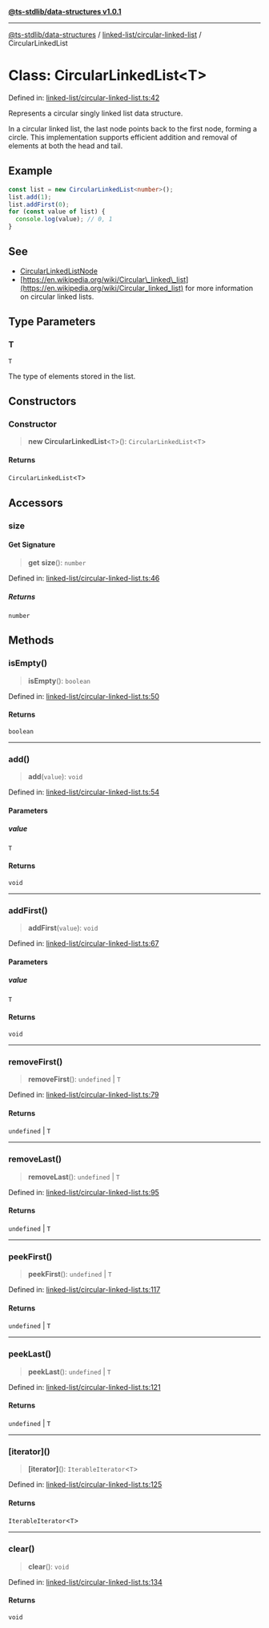 [**@ts-stdlib/data-structures v1.0.1**](../../../README.md)

***

[@ts-stdlib/data-structures](../../../modules.md) / [linked-list/circular-linked-list](../README.md) / CircularLinkedList

# Class: CircularLinkedList\<T\>

Defined in: [linked-list/circular-linked-list.ts:42](https://github.com/gabaudette/ts-stdlib/blob/94404285f4faf17348604cdfd50e84b4b9ee7b00/packages/data-structures/src/linked-list/circular-linked-list.ts#L42)

Represents a circular singly linked list data structure.

In a circular linked list, the last node points back to the first node, forming a circle.
This implementation supports efficient addition and removal of elements at both the head and tail.

## Example

```typescript
const list = new CircularLinkedList<number>();
list.add(1);
list.addFirst(0);
for (const value of list) {
  console.log(value); // 0, 1
}
```

## See

 - [CircularLinkedListNode](CircularLinkedListNode.md)
 - [https://en.wikipedia.org/wiki/Circular\_linked\_list](https://en.wikipedia.org/wiki/Circular_linked_list) for more information on circular linked lists.

## Type Parameters

### T

`T`

The type of elements stored in the list.

## Constructors

### Constructor

> **new CircularLinkedList**\<`T`\>(): `CircularLinkedList`\<`T`\>

#### Returns

`CircularLinkedList`\<`T`\>

## Accessors

### size

#### Get Signature

> **get** **size**(): `number`

Defined in: [linked-list/circular-linked-list.ts:46](https://github.com/gabaudette/ts-stdlib/blob/94404285f4faf17348604cdfd50e84b4b9ee7b00/packages/data-structures/src/linked-list/circular-linked-list.ts#L46)

##### Returns

`number`

## Methods

### isEmpty()

> **isEmpty**(): `boolean`

Defined in: [linked-list/circular-linked-list.ts:50](https://github.com/gabaudette/ts-stdlib/blob/94404285f4faf17348604cdfd50e84b4b9ee7b00/packages/data-structures/src/linked-list/circular-linked-list.ts#L50)

#### Returns

`boolean`

***

### add()

> **add**(`value`): `void`

Defined in: [linked-list/circular-linked-list.ts:54](https://github.com/gabaudette/ts-stdlib/blob/94404285f4faf17348604cdfd50e84b4b9ee7b00/packages/data-structures/src/linked-list/circular-linked-list.ts#L54)

#### Parameters

##### value

`T`

#### Returns

`void`

***

### addFirst()

> **addFirst**(`value`): `void`

Defined in: [linked-list/circular-linked-list.ts:67](https://github.com/gabaudette/ts-stdlib/blob/94404285f4faf17348604cdfd50e84b4b9ee7b00/packages/data-structures/src/linked-list/circular-linked-list.ts#L67)

#### Parameters

##### value

`T`

#### Returns

`void`

***

### removeFirst()

> **removeFirst**(): `undefined` \| `T`

Defined in: [linked-list/circular-linked-list.ts:79](https://github.com/gabaudette/ts-stdlib/blob/94404285f4faf17348604cdfd50e84b4b9ee7b00/packages/data-structures/src/linked-list/circular-linked-list.ts#L79)

#### Returns

`undefined` \| `T`

***

### removeLast()

> **removeLast**(): `undefined` \| `T`

Defined in: [linked-list/circular-linked-list.ts:95](https://github.com/gabaudette/ts-stdlib/blob/94404285f4faf17348604cdfd50e84b4b9ee7b00/packages/data-structures/src/linked-list/circular-linked-list.ts#L95)

#### Returns

`undefined` \| `T`

***

### peekFirst()

> **peekFirst**(): `undefined` \| `T`

Defined in: [linked-list/circular-linked-list.ts:117](https://github.com/gabaudette/ts-stdlib/blob/94404285f4faf17348604cdfd50e84b4b9ee7b00/packages/data-structures/src/linked-list/circular-linked-list.ts#L117)

#### Returns

`undefined` \| `T`

***

### peekLast()

> **peekLast**(): `undefined` \| `T`

Defined in: [linked-list/circular-linked-list.ts:121](https://github.com/gabaudette/ts-stdlib/blob/94404285f4faf17348604cdfd50e84b4b9ee7b00/packages/data-structures/src/linked-list/circular-linked-list.ts#L121)

#### Returns

`undefined` \| `T`

***

### \[iterator\]()

> **\[iterator\]**(): `IterableIterator`\<`T`\>

Defined in: [linked-list/circular-linked-list.ts:125](https://github.com/gabaudette/ts-stdlib/blob/94404285f4faf17348604cdfd50e84b4b9ee7b00/packages/data-structures/src/linked-list/circular-linked-list.ts#L125)

#### Returns

`IterableIterator`\<`T`\>

***

### clear()

> **clear**(): `void`

Defined in: [linked-list/circular-linked-list.ts:134](https://github.com/gabaudette/ts-stdlib/blob/94404285f4faf17348604cdfd50e84b4b9ee7b00/packages/data-structures/src/linked-list/circular-linked-list.ts#L134)

#### Returns

`void`
